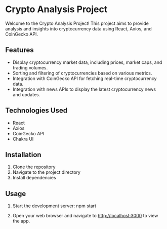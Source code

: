 # Crypto Analysis Project

Welcome to the Crypto Analysis Project! This project aims to provide analysis and insights into cryptocurrency data using React, Axios, and CoinGecko API.

## Features

- Display cryptocurrency market data, including prices, market caps, and trading volumes.
- Sorting and filtering of cryptocurrencies based on various metrics.
- Integration with CoinGecko API for fetching real-time cryptocurrency data.
- Integration with news APIs to display the latest cryptocurrency news and updates.


## Technologies Used

- React
- Axios
- CoinGecko API
- Chakra UI

## Installation

1. Clone the repository
2. Navigate to the project directory
3. Install dependencies

## Usage

1. Start the development server: npm start

2. Open your web browser and navigate to [http://localhost:3000](http://localhost:3000) to view the app.







